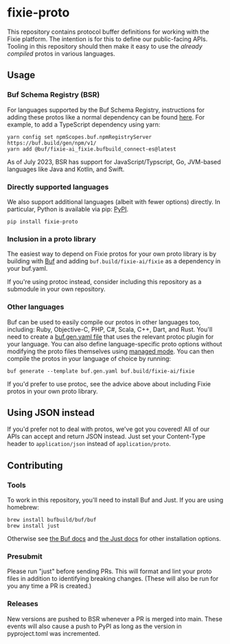 # fixie-proto
This repository contains protocol buffer definitions for working with the Fixie platform. The intention is for this to define our public-facing APIs. Tooling in this repository should then make it easy to use the *already compiled* protos in various languages.

## Usage

### Buf Schema Registry (BSR)

For languages supported by the Buf Schema Registry, instructions for adding these protos like a normal dependency can be found [here](https://buf.build/fixie-ai/fixie/assets/main).  For example, to add a TypeScript dependency using yarn:

```
yarn config set npmScopes.buf.npmRegistryServer https://buf.build/gen/npm/v1/
yarn add @buf/fixie-ai_fixie.bufbuild_connect-es@latest
```

As of July 2023, BSR has support for JavaScript/Typscript, Go, JVM-based languages like Java and Kotlin, and Swift.

### Directly supported languages

We also support additional languages (albeit with fewer options) directly. In particular, Python is available via pip: [PyPI](https://pypi.org/project/fixie-proto/).

```
pip install fixie-proto
```

### Inclusion in a proto library

The easiest way to depend on Fixie protos for your own proto library is by building with [Buf](https://buf.build/docs/introduction/) and adding `buf.build/fixie-ai/fixie` as a dependency in your buf.yaml.

If you're using protoc instead, consider including this repository as a submodule in your own repository.


### Other languages

Buf can be used to easily compile our protos in other languages too, including: Ruby, Objective-C, PHP, C#, Scala, C++, Dart, and Rust.  You'll need to create a [buf.gen.yaml file](https://buf.build/docs/generate/overview/) that uses the relevant protoc plugin for your language. You can also define language-specific proto options without modifying the proto files themselves using [managed mode](https://buf.build/docs/generate/managed-mode/#managed). You can then compile the protos in your language of choice by running:

```
buf generate --template buf.gen.yaml buf.build/fixie-ai/fixie
```

If you'd prefer to use protoc, see the advice above about including Fixie protos in your own proto library.

## Using JSON instead

If you'd prefer not to deal with protos, we've got you covered! All of our APIs can accept and return JSON instead. Just set your Content-Type header to `application/json` instead of `application/proto`.

<!-- TODO(mdepinet): Figure out how/where to publish the generated OpenAPI and then link to that here. -->


## Contributing

### Tools

To work in this repository, you'll need to install Buf and Just. If you are using homebrew:

```
brew install bufbuild/buf/buf
brew install just
```

Otherwise see [the Buf docs](https://buf.build/docs/installation/) and [the Just docs](https://just.systems/man/en/chapter_4.html) for other installation options.

### Presubmit

Please run "just" before sending PRs. This will format and lint your proto files in addition to identifying breaking changes. (These will also be run for you any time a PR is created.)

### Releases

New versions are pushed to BSR whenever a PR is merged into main. These events will also cause a push to PyPI as long as the version in pyproject.toml was incremented.
